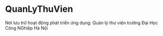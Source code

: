 ﻿# QuanLyThuVien
 Nơi lưu trữ hoạt động phát triển ứng dụng: 
 Quản lý thư viện trường Đại Học Công NGhiệp Hà Nội
